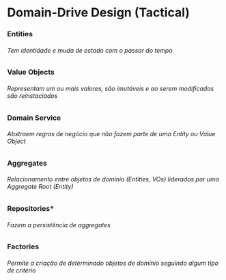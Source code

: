 # Domain-Drive Design (Tactical)

### Entities
###### Tem identidade e muda de estado com o passar do tempo

### Value Objects
###### Representam um ou mais valores, são imutáveis e ao serem modificados são reinstaciados

### Domain Service
###### Abstraem regras de negócio que não fazem parte de uma Entity ou Value Object

### Aggregates
###### Relacionamento entre objetos de domínio (Entities, VOs) liderados por uma Aggregate Root (Entity)

### Repositories*
###### Fazem a persistência de aggregates

### Factories
###### Permite a criação de determinado objetos de domínio seguindo algum tipo de critério
